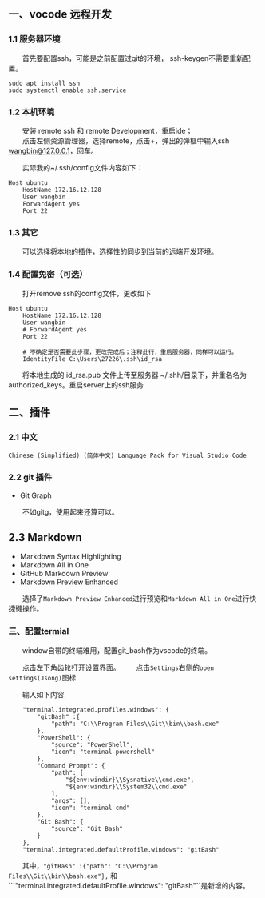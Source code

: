 
## 一、vocode 远程开发

### 1.1 服务器环境

&emsp;&emsp;首先要配置ssh，可能是之前配置过git的环境， ssh-keygen不需要重新配置。

```shell
sudo apt install ssh
sudo systemctl enable ssh.service 
```

### 1.2 本机环境

&emsp;&emsp;安装 remote ssh 和 remote Development，重启ide；  
&emsp;&emsp;点击左侧资源管理器，选择remote，点击+，弹出的弹框中输入ssh wangbin@127.0.0.1，回车。  

&emsp;&emsp;实际我的~/.ssh/config文件内容如下：

```shell
Host ubuntu
    HostName 172.16.12.128
    User wangbin
    ForwardAgent yes
    Port 22
```

### 1.3 其它

&emsp;&emsp;可以选择将本地的插件，选择性的同步到当前的远端开发环境。

### 1.4 配置免密（可选）

&emsp;&emsp;打开remove ssh的config文件，更改如下

```shell
Host ubuntu
    HostName 172.16.12.128
    User wangbin
    # ForwardAgent yes
    Port 22

    # 不确定是否需要此步骤，更改完成后；注释此行，重启服务器，同样可以运行。
    IdentityFile C:\Users\27226\.ssh\id_rsa        
```

&emsp;&emsp;将本地生成的 id_rsa.pub 文件上传至服务器 ~/.shh/目录下，并重名名为authorized_keys。重启server上的ssh服务

## 二、插件

### 2.1 中文

```Chinese (Simplified) (简体中文) Language Pack for Visual Studio Code```

### 2.2 git 插件

+ Git Graph

&emsp;&emsp;不如gitg，使用起来还算可以。

## 2.3 Markdown

+ Markdown Syntax Highlighting
+ Markdown All in One
+ GitHub Markdown Preview
+ Markdown Preview Enhanced

&emsp;&emsp;选择了```Markdown Preview Enhanced```进行预览和```Markdown All in One```进行快捷键操作。

### 三、配置termial

&emsp;&emsp;window自带的终端难用，配置git_bash作为vscode的终端。

&emsp;&emsp;点击左下角齿轮打开设置界面。
&emsp;&emsp;点击```Settings```右侧的```open settings(Jsong)```图标

&emsp;&emsp;输入如下内容

```shell
    "terminal.integrated.profiles.windows": {
        "gitBash" :{
            "path": "C:\\Program Files\\Git\\bin\\bash.exe"
        },
        "PowerShell": {
            "source": "PowerShell",
            "icon": "terminal-powershell"
        },
        "Command Prompt": {
            "path": [
                "${env:windir}\\Sysnative\\cmd.exe",
                "${env:windir}\\System32\\cmd.exe"
            ],
            "args": [],
            "icon": "terminal-cmd"
        },
        "Git Bash": {
            "source": "Git Bash"
        }
    },
    "terminal.integrated.defaultProfile.windows": "gitBash"
```

&emsp;&emsp;其中，```"gitBash" :{"path": "C:\\Program Files\\Git\\bin\\bash.exe"},``` 和 ```"terminal.integrated.defaultProfile.windows": "gitBash"``是新增的内容。